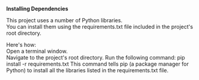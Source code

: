 


**Installing Dependencies**

This project uses a number of Python libraries.   
You can install them using the requirements.txt file included in the project's root directory.  

Here's how:  
Open a terminal window.  
Navigate to the project's root directory.
Run the following command:
pip install -r requirements.txt
This command tells pip (a package manager for Python) to install all the libraries listed in the requirements.txt file.

